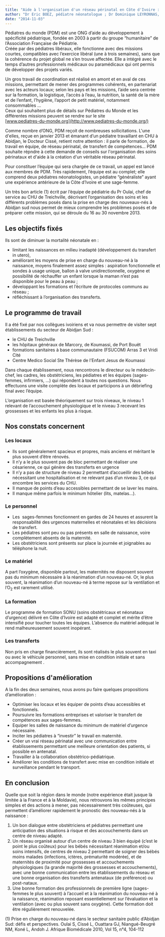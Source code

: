 ```yaml
---
title: "Aide à l'organisation d'un réseau périnatal en Côte d'Ivoire : témoignage"
author: "Dr Eric BOEZ, pédiatre néonatologue ; Dr Dominique LEYRONNAS, pédiatre néonatologue ; Dr Robert DEVAUX, pédiatre ; Camille DUJARDIN, sage-femme"
date: "2014-11-03"
---
```


<div class="teaser"><p>Pédiatres du monde (PDM) est une ONG d’aide au développement à spécificité pédiatrique, fondée en 2003 à partir du groupe “humanitaire” de l’Association Française de Pédiatrie.<br />
Créée par des pédiatres libéraux, elle fonctionne avec des missions courtes, compatibles avec l’exercice libéral (une à trois semaines), sans que la cohérence du projet global ne s’en trouve affectée. Elle a intégré avec le temps d’autres professionnels médicaux ou paramédicaux qui ont permis de développer des projets variés.</p></div>

Un gros travail de coordination est réalisé en amont et en aval de ces missions, permettant de mener des programmes cohérents, en partenariat avec les acteurs locaux; selon les pays et les missions, l’aide sera centrée sur la formation, la logistique, l’accès à l’eau, la nutrition, la santé de la mère et de l’enfant, l’hygiène, l’apport de petit matériel, notamment consommables ...  
Ceux qui souhaitent plus de détails sur Pédiatres du Monde et les différentes missions peuvent se rendre sur le site  
[www.pediatres-du-monde.org](http://www.pediatres-du-monde.org/)

Comme nombre d’ONG, PDM reçoit de nombreuses sollicitations. L'une d'elles, reçue en janvier 2013 et émanant d’un pédiatre travaillant en CHU à Abidjan, le Docteur Cissé, retient notre attention : il parle de formation, de travail en équipe, de réseau périnatal, de transfert de compétences... PDM souhaite répndre à cette demande de conseils sur l'organisation des soins périnataux et d'aide à la création d'un véritable réseau périnatal.

Pour constituer l’équipe qui sera chargée de ce travail, un appel est lancé aux membres de PDM. Très rapidement, l’équipe est au complet; elle comprend deux pédiatres néonatologistes, un pédiatre “généraliste” ayant une expérience antérieure de la Côte d’Ivoire et une sage-femme.

Un très bon article (1) écrit par l’équipe de pédiatrie du Pr Oulai, chef de service au CHU de Treichville, décrivant l’organisation des soins et les différents problèmes posés dans la prise en charge des nouveaux-nés à Abidjan sud nous permet de mieux comprendre les problèmes posés et de préparer cette mission, qui se déroule du 16 au 30 novembre 2013.

## Les objectifs fixés

Ils sont de diminuer la mortalité néonatale en :

*   limitant les naissances en milieu inadapté (développement du transfert in utero),
*   améliorant les moyens de prise en charge du nouveau-né à la naissance, moyens finalement assez simples : aspiration fonctionnelle et sondes à usage unique, ballon à valve unidirectionnelle, oxygène et possibilité de réchauffer un enfant lorsque la maman n’est pas disponible pour le peau à peau ;
*   développant les formations et l’écriture de protocoles communs au réseau ;
*   réfléchissant à l’organisation des transferts.

## Le programme de travail

Il a été fixé par nos collègues ivoiriens et va nous permettre de visiter sept établissements du secteur de Abidjan Sud :

*   le CHU de Treichville
*   les hôpitaux généraux de Marcory, de Koumassi, de Port Bouët
*   formations sanitaires à base communautaire (FSUCOM) Arras 3 et Vridi Cité
*   Centre Medico Social Ste Thérèse de l’Enfant Jesus de Koumassi

Dans chaque établissement, nous rencontrons le directeur ou le médecin-chef, les cadres, les obstétriciens, les pédiatres et les équipes (sages-femmes, infirmiers, ...) qui répondent à toutes nos questions. Nous effectuons une visite complète des locaux et participons à un débriefing final avec l’équipe.

L’organisation est basée théoriquement sur trois niveaux, le niveau 1 relevant de l’accouchement physiologique et le niveau 3 recevant les grossesses et les enfants les plus à risque.

## Nos constats concernent

### Les locaux

*   Ils sont généralement spacieux et propres, mais anciens et méritant le plus souvent d’être rénovés.  
*   Il n’y a le plus souvent pas de bloc permettant de réaliser une césarienne, ce qui génère des transferts en urgence
*   Il n’y a pas de structure de niveau 2 permettant d’accueillir des bébés nécessitant une hospitalisation et ne relevant pas d’un niveau 3, ce qui encombre les services du CHU.  
*   Il manque de points d’eau accessibles permettant de se laver les mains.  
*   Il manque même parfois le minimum hôtelier (lits, matelas...).

### Le personnel

*   Les  sages-femmes fonctionnent en gardes de 24 heures et assurent la responsabilité des urgences maternelles et néonatales et les décisions de transfert.  
*   Les pédiatres sont peu ou pas présents en salle de naissance, voire complètement absents de la maternité.  
*   Les obstétriciens sont présents sur place la journée et joignables au téléphone la nuit.

### Le matériel

A part l’oxygène, disponible partout, les maternités ne disposent souvent pas du minimum nécessaire à la réanimation d’un nouveau-né. Or, le plus souvent, la réanimation d’un nouveau-né à terme repose sur la ventilation et l’O<sub>2</sub> est rarement utilisé. 

### La formation

Le programme de formation SONU (soins obstétricaux et néonataux d’urgence) délivré en Côte d’Ivoire est adapté et complet et mérite d’être intensifié pour toucher toutes les équipes. L’absence du matériel adéquat le rend malheureusement souvent inopérant.

### Les transferts

Non pris en charge financièrement, ils sont réalisés le plus souvent en taxi ou avec le véhicule personnel, sans mise en condition initiale et sans accompagnement .

## Propositions d'amélioration

A la fin des deux semaines, nous avons pu faire quelques propositions d’amélioration :

*   Optimiser les locaux et les équiper de points d’eau accessibles et fonctionnels.  
*   Poursuivre les formations entreprises et valoriser le transfert de compétences aux sages-femmes.  
*   Equiper les salles de naissance du minimum de matériel d’urgence nécessaire.  
*   Inciter les pédiatres à “investir” le travail en maternité.  
*   Créer un vrai réseau périnatal avec une communication entre établissements permettant une meilleure orientation des patients, si possible en antenatal.  
*   Travailler à la collaboration obstétrico-pédiatrique.  
*   Améliorer les conditions de transfert avec mise en condition initiale et surveillance pendant le transport.

## En conclusion

Quelle que soit la région dans le monde (notre expérience était jusque là limitée à la France et à la Moldavie), nous retrouvons les mêmes principes simples et des actions à mener, pas nécessairement très coûteuses, qui permettent d’améliorer rapidement le pronostic des nouveau-nés à la naissance :  

1.  Un bon dialogue entre obstétriciens et pédiatres permettant une anticipation des situations à risque et des accouchements dans un centre de niveau adapté.  
2.  Un réseau organisé autour d’un centre de niveau 3 bien équipé (c’est le point le plus coûteux) pour les bébés nécessitant réanimation et/ou soins intensifs, de centres de niveau 2 permettant de soigner des bébés moins malades (infections, ictères, prématurité modérée), et de maternités de proximité pour grossesses et accouchements physiologiques (la grande majorité des grossesses et accouchements), avec une bonne communication entre les établissements du réseau et une bonne organisation des transferts antenataux (de préférence) ou post-nataux.  
3.  Une bonne formation des professionnels de première ligne (sages-femmes le plus souvent) à l’accueil et à la réanimation du nouveau-né à la naissance, réanimation reposant essentiellement sur l’évaluation et la ventilation (avec ou plus souvent sans oxygène). Cette formation doit être régulièrement renouvelée.

(1) Prise en charge du nouveau-né dans le secteur sanitaire public d’Abidjan Sud: défis et perspectives. Oulai S, Cissé L, Ouattara GJ, Niangué-Beugré NM, Koné L, Andoh J. Afrique Biomédicale 2010, Vol 15, n°4, 104-112